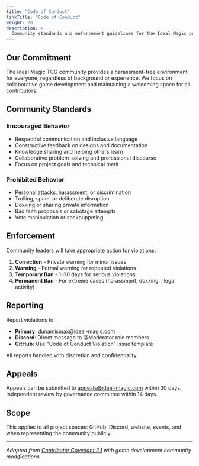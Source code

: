 ```yaml
---
title: "Code of Conduct"
linkTitle: "Code of Conduct"
weight: 20
description: >
  Community standards and enforcement guidelines for the Ideal Magic project.
---
```


## Our Commitment

The Ideal Magic TCG community provides a harassment-free environment for
everyone, regardless of background or experience. We focus on collaborative game
development and maintaining a welcoming space for all contributors.

## Community Standards

### Encouraged Behavior

- Respectful communication and inclusive language
- Constructive feedback on designs and documentation
- Knowledge sharing and helping others learn
- Collaborative problem-solving and professional discourse
- Focus on project goals and technical merit

### Prohibited Behavior

- Personal attacks, harassment, or discrimination
- Trolling, spam, or deliberate disruption
- Doxxing or sharing private information
- Bad faith proposals or sabotage attempts
- Vote manipulation or sockpuppeting

## Enforcement

Community leaders will take appropriate action for violations:

1. **Correction** - Private warning for minor issues
2. **Warning** - Formal warning for repeated violations
3. **Temporary Ban** - 1-30 days for serious violations
4. **Permanent Ban** - For extreme cases (harassment, doxxing, illegal activity)

## Reporting

Report violations to:

- **Primary**: <dunamismax@ideal-magic.com>
- **Discord**: Direct message to @Moderator role members
- **GitHub**: Use "Code of Conduct Violation" issue template

All reports handled with discretion and confidentiality.

## Appeals

Appeals can be submitted to <appeals@ideal-magic.com> within 30 days.
Independent review by governance committee within 14 days.

## Scope

This applies to all project spaces: GitHub, Discord, website, events, and when
representing the community publicly.

---

_Adapted from [Contributor Covenant 2.1](https://www.contributor-covenant.org)
with game development community modifications._
